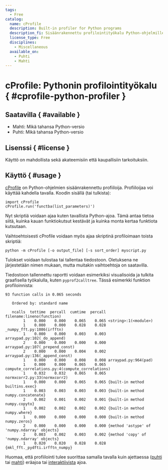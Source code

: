 ```yaml
---
tags:
  - Free
catalog:
  name: cProfile
  description: Built-in profiler for Python programs
  description_fi: Sisäänrakennettu profilointityökalu Python-ohjelmille
  license_type: Free
  disciplines:
    - Miscellaneous
  available_on:
    - Puhti
    - Mahti
---
```


# cProfile: Pythonin profilointityökalu { #cprofile-python-profiler }

## Saatavilla { #available }

- Mahti: Mikä tahansa Python-versio
- Puhti: Mikä tahansa Python-versio

## Lisenssi { #license }

Käyttö on mahdollista sekä akateemisiin että kaupallisiin tarkoituksiin.

## Käyttö { #usage }

[cProfile](https://docs.python.org/3.8/library/profile.html#module-cProfile)
on Python-ohjelmien sisäänrakennettu profiiloija. Profiiloijaa voi käyttää kahdella tavalla. Koodin sisällä (tai tulkista):

```
import cProfile
cProfile.run('functba(list_parameters)')
```

Nyt skriptiä voidaan ajaa kuten tavallista Python-ajoa. Tämä antaa tietoa siitä, kuinka kauan funktiokutsut kestävät ja kuinka monta kertaa funktiota kutsutaan.

Vaihtoehtoisesti cProfile voidaan myös ajaa skriptinä profiloimaan toista skriptiä:

```
python -m cProfile [-o output_file] [-s sort_order] myscript.py
```

Tulokset voidaan tulostaa tai tallentaa tiedostoon. Oletuksena ne järjestetään nimen mukaan, mutta muitakin vaihtoehtoja on saatavilla.

Tiedostoon tallennettu raportti voidaan esimerkiksi visualisoida ja tulkita graafisella työkalulla, kuten `pyprof2calltree`. Tässä esimerkki funktion profiloinnista:

```
93 function calls in 0.065 seconds

   Ordered by: standard name

   ncalls  tottime  percall  cumtime  percall filename:lineno(function)
        1    0.000    0.000    0.065    0.065 <string>:1(<module>)
        1    0.000    0.000    0.028    0.028 _numpy_fft.py:1086(irfftn)
        1    0.000    0.000    0.003    0.003 arraypad.py:102(_do_append)
        2    0.000    0.000    0.000    0.000 arraypad.py:107(_prepend_const)
        2    0.000    0.000    0.004    0.002 arraypad.py:136(_append_const)
        1    0.000    0.000    0.008    0.008 arraypad.py:964(pad)
        1    0.000    0.000    0.065    0.065 compute_correlations.py:4(compute_correlations)
        1    0.032    0.032    0.065    0.065 normxcorr2.py:33(normxcorr2)
        1    0.000    0.000    0.065    0.065 {built-in method builtins.exec}
        1    0.003    0.003    0.003    0.003 {built-in method numpy.concatenate}
        2    0.002    0.001    0.002    0.001 {built-in method numpy.copyto}
        1    0.002    0.002    0.002    0.002 {built-in method numpy.where}
        1    0.000    0.000    0.000    0.000 {built-in method numpy.zeros}
        2    0.000    0.000    0.000    0.000 {method 'astype' of 'numpy.ndarray' objects}
        2    0.003    0.002    0.003    0.002 {method 'copy' of 'numpy.ndarray' objects}
        1    0.020    0.020    0.028    0.028 {mkl_fft._pydfti.irfftn_numpy}
```

Huomaa, että profiilointi tulee suorittaa samalla tavalla kuin ajettaessa ([puhti](../computing/running/example-job-scripts-puhti.md)  tai [mahti](../computing/running/example-job-scripts-mahti.md)) eräajoa tai [interaktiivista](../computing/running/interactive-usage.md) ajoa.